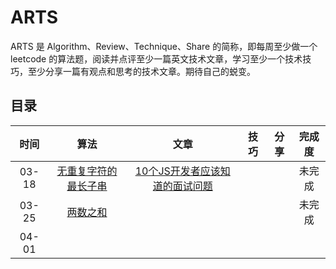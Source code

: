 # ARTS
ARTS 是 Algorithm、Review、Technique、Share 的简称，即每周至少做一个 leetcode 的算法题，阅读并点评至少一篇英文技术文章，学习至少一个技术技巧，至少分享一篇有观点和思考的技术文章。期待自己的蜕变。

## 目录
|     时间      | 算法 |                             文章                             | 技巧 | 分享 |  完成度  |
| :-----------: | :--: | :----------------------------------------------------------: | :--: | :--: |:--:|
| 03-18 |    [无重复字符的最长子串](https://leetcode-cn.com/problems/longest-substring-without-repeating-characters/)  | [10个JS开发者应该知道的面试问题](https://medium.com/javascript-scene/10-interview-questions-every-javascript-developer-should-know-6fa6bdf5ad95) |      |      | 未完成 |
| 03-25           |  [两数之和](https://leetcode-cn.com/problems/two-sum/solution/)    |              |      |    |  未完成   |
| 04-01|   |    |   |
